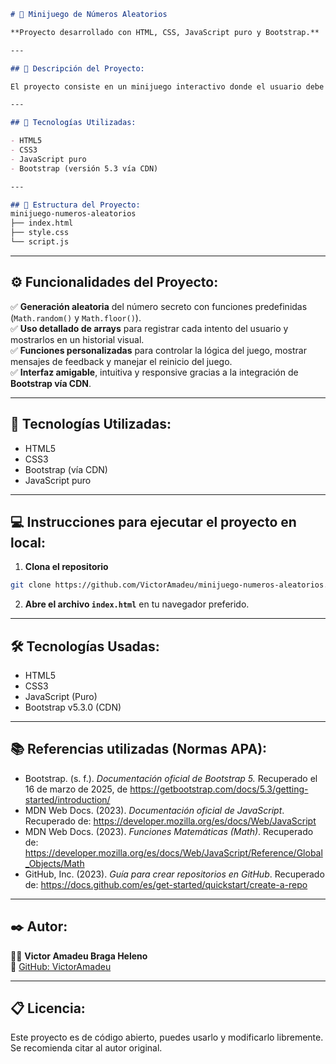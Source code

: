 ```markdown
# 🎲 Minijuego de Números Aleatorios

**Proyecto desarrollado con HTML, CSS, JavaScript puro y Bootstrap.**

---

## 📌 Descripción del Proyecto:

El proyecto consiste en un minijuego interactivo donde el usuario debe adivinar un número secreto generado de forma aleatoria (entre 1 y 100). Después de cada intento, el juego indica al jugador si su número es demasiado alto o demasiado bajo hasta que logre acertarlo. Además, muestra un historial de los intentos realizados.

---

## 🚀 Tecnologías Utilizadas:

- HTML5
- CSS3
- JavaScript puro
- Bootstrap (versión 5.3 vía CDN)

---

## 📂 Estructura del Proyecto:
minijuego-numeros-aleatorios
├── index.html
├── style.css
└── script.js
```

---

## ⚙️ **Funcionalidades del Proyecto**:

✅ **Generación aleatoria** del número secreto con funciones predefinidas (`Math.random()` y `Math.floor()`).  
✅ **Uso detallado de arrays** para registrar cada intento del usuario y mostrarlos en un historial visual.  
✅ **Funciones personalizadas** para controlar la lógica del juego, mostrar mensajes de feedback y manejar el reinicio del juego.  
✅ **Interfaz amigable**, intuitiva y responsive gracias a la integración de **Bootstrap vía CDN**.

---

## 🚀 **Tecnologías Utilizadas**:

- HTML5
- CSS3
- Bootstrap (vía CDN)
- JavaScript puro

---

## 💻 **Instrucciones para ejecutar el proyecto en local**:

1. **Clona el repositorio**  
```bash
git clone https://github.com/VictorAmadeu/minijuego-numeros-aleatorios.git
```

2. **Abre el archivo `index.html`** en tu navegador preferido.

---

## 🛠️ **Tecnologías Usadas**:

- HTML5  
- CSS3  
- JavaScript (Puro)  
- Bootstrap v5.3.0 (CDN)

---

## 📚 **Referencias utilizadas** (Normas APA):

- Bootstrap. (s. f.). *Documentación oficial de Bootstrap 5.* Recuperado el 16 de marzo de 2025, de https://getbootstrap.com/docs/5.3/getting-started/introduction/
- MDN Web Docs. (2023). *Documentación oficial de JavaScript*. Recuperado de: https://developer.mozilla.org/es/docs/Web/JavaScript
- MDN Web Docs. (2023). *Funciones Matemáticas (Math)*. Recuperado de: https://developer.mozilla.org/es/docs/Web/JavaScript/Reference/Global_Objects/Math
- GitHub, Inc. (2023). *Guía para crear repositorios en GitHub*. Recuperado de: https://docs.github.com/es/get-started/quickstart/create-a-repo

---

## ✒️ **Autor**:

👨‍💻 **Victor Amadeu Braga Heleno**  
📌 [GitHub: VictorAmadeu](https://github.com/VictorAmadeu)

---

## 📋 **Licencia**:

Este proyecto es de código abierto, puedes usarlo y modificarlo libremente. Se recomienda citar al autor original.
